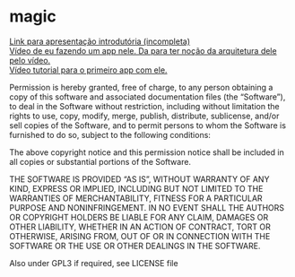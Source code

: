 magic
=====
<a href='http://slid.es/gabrielfelipe/magic'> Link para apresentação introdutória (incompleta)</a><br />
<a href='http://www.youtube.com/watch?v=oi_OXxOU7UM'> Vídeo de eu fazendo um app nele. Da para ter noção da arquitetura dele pelo vídeo.</a><br />
<a href='http://www.youtube.com/watch?v=vXbZ-WFZCF0'> Vídeo tutorial para o primeiro app com ele.</a>



Permission is hereby granted, free of charge, to any person obtaining a copy of this software and associated documentation files (the “Software”), to deal in the Software without restriction, including without limitation the rights to use, copy, modify, merge, publish, distribute, sublicense, and/or sell copies of the Software, and to permit persons to whom the Software is furnished to do so, subject to the following conditions:

The above copyright notice and this permission notice shall be included in all copies or substantial portions of the Software.

THE SOFTWARE IS PROVIDED “AS IS”, WITHOUT WARRANTY OF ANY KIND, EXPRESS OR IMPLIED, INCLUDING BUT NOT LIMITED TO THE WARRANTIES OF MERCHANTABILITY, FITNESS FOR A PARTICULAR PURPOSE AND NONINFRINGEMENT. IN NO EVENT SHALL THE AUTHORS OR COPYRIGHT HOLDERS BE LIABLE FOR ANY CLAIM, DAMAGES OR OTHER LIABILITY, WHETHER IN AN ACTION OF CONTRACT, TORT OR OTHERWISE, ARISING FROM, OUT OF OR IN CONNECTION WITH THE SOFTWARE OR THE USE OR OTHER DEALINGS IN THE SOFTWARE.

Also under GPL3 if required, see LICENSE file